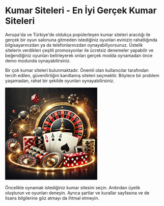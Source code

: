 # Kumar Siteleri - En İyi Gerçek Kumar Siteleri

Avrupa'da ve Türkiye'de oldukça popülerleşen kumar siteleri aracılığı ile gerçek bir oyun salonuna gitmeden istediğiniz oyunları evinizin rahatlığında bilgisayarınızdan ya da telefonlarınızdan oynayabiliyorsunuz. Üstelik sitelerin verdikleri çeşitli promosyonlar ile ücretsiz denemeler yapabilir ve beğendiğiniz oyunları belirleyerek onları gerçek modda oynamadan önce demo modunda oynayabilirsiniz.

Bir çok kumar siteleri bulunmaktadır. Önemli olan kullanıcılar tarafından tercih edilen, güvenilirliğini kanıtlamış siteleri seçmektir. Böylece bir problem yaşamadan, rahat bir şekilde oyunları oynayabilirsiniz.

<img src="https://raw.githubusercontent.com/kumar-q/siteleri/refs/heads/main/cc3f386b-3cab-4c1f-8909-b610c6110efb.webp" alt="Kumar Teması" width="300">

Öncelikle oynamak istediğiniz kumar sitesini seçin. Ardından üyelik oluşturun ve oyunları deneyin.
Ayrıca şartlar ve kurallar sayfasına ve de lisans bilgilerine göz atmayı da ihtmal etmeyin.
